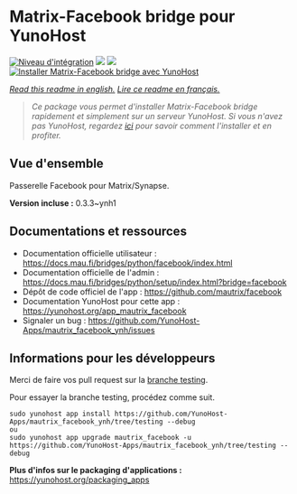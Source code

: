 # Matrix-Facebook bridge pour YunoHost

[![Niveau d'intégration](https://dash.yunohost.org/integration/mautrix_facebook.svg)](https://dash.yunohost.org/appci/app/mautrix_facebook) ![](https://ci-apps.yunohost.org/ci/badges/mautrix_facebook.status.svg) ![](https://ci-apps.yunohost.org/ci/badges/mautrix_facebook.maintain.svg)  
[![Installer Matrix-Facebook bridge avec YunoHost](https://install-app.yunohost.org/install-with-yunohost.svg)](https://install-app.yunohost.org/?app=mautrix_facebook)

*[Read this readme in english.](./README.md)*
*[Lire ce readme en français.](./README_fr.md)*

> *Ce package vous permet d'installer Matrix-Facebook bridge rapidement et simplement sur un serveur YunoHost.
Si vous n'avez pas YunoHost, regardez [ici](https://yunohost.org/#/install) pour savoir comment l'installer et en profiter.*

## Vue d'ensemble

Passerelle Facebook pour Matrix/Synapse.

**Version incluse :** 0.3.3~ynh1



## Documentations et ressources

* Documentation officielle utilisateur : https://docs.mau.fi/bridges/python/facebook/index.html
* Documentation officielle de l'admin : https://docs.mau.fi/bridges/python/setup/index.html?bridge=facebook
* Dépôt de code officiel de l'app : https://github.com/mautrix/facebook
* Documentation YunoHost pour cette app : https://yunohost.org/app_mautrix_facebook
* Signaler un bug : https://github.com/YunoHost-Apps/mautrix_facebook_ynh/issues

## Informations pour les développeurs

Merci de faire vos pull request sur la [branche testing](https://github.com/YunoHost-Apps/mautrix_facebook_ynh/tree/testing).

Pour essayer la branche testing, procédez comme suit.
```
sudo yunohost app install https://github.com/YunoHost-Apps/mautrix_facebook_ynh/tree/testing --debug
ou
sudo yunohost app upgrade mautrix_facebook -u https://github.com/YunoHost-Apps/mautrix_facebook_ynh/tree/testing --debug
```

**Plus d'infos sur le packaging d'applications :** https://yunohost.org/packaging_apps